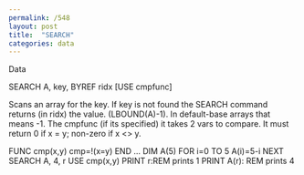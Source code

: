 ```yaml
---
permalink: /548
layout: post
title:  "SEARCH"
categories: data
---
```

Data

SEARCH A, key, BYREF ridx [USE cmpfunc]

Scans an array for the key. If key is not found the SEARCH command returns (in ridx) the value. (LBOUND(A)-1). In default-base arrays that means -1. The cmpfunc (if its specified) it takes 2 vars to compare. It must return 0 if x = y; non-zero if x <> y.


FUNC cmp(x,y)
  cmp=!(x=y)
END
...
DIM A(5)
FOR i=0 TO 5
    A(i)=5-i
NEXT
SEARCH A, 4, r USE cmp(x,y)
PRINT r:REM prints 1
PRINT A(r): REM prints 4

